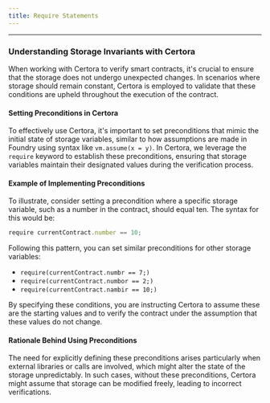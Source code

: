 ```yaml
---
title: Require Statements
---
```


---

### Understanding Storage Invariants with Certora

When working with Certora to verify smart contracts, it's crucial to ensure that the storage does not undergo unexpected changes. In scenarios where storage should remain constant, Certora is employed to validate that these conditions are upheld throughout the execution of the contract.

#### Setting Preconditions in Certora

To effectively use Certora, it's important to set preconditions that mimic the initial state of storage variables, similar to how assumptions are made in Foundry using syntax like `vm.assume(x = y)`. In Certora, we leverage the `require` keyword to establish these preconditions, ensuring that storage variables maintain their designated values during the verification process.

#### Example of Implementing Preconditions

To illustrate, consider setting a precondition where a specific storage variable, such as a number in the contract, should equal ten. The syntax for this would be:

```js
require currentContract.number == 10;
```

Following this pattern, you can set similar preconditions for other storage variables:

- `require(currentContract.numbr == 7;)`
- `require(currentContract.numbor == 2;)`
- `require(currentContract.nambir == 10;)`

By specifying these conditions, you are instructing Certora to assume these are the starting values and to verify the contract under the assumption that these values do not change.

#### Rationale Behind Using Preconditions

The need for explicitly defining these preconditions arises particularly when external libraries or calls are involved, which might alter the state of the storage unpredictably. In such cases, without these preconditions, Certora might assume that storage can be modified freely, leading to incorrect verifications.

